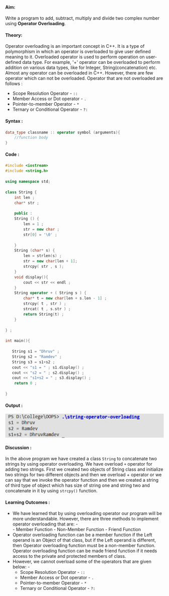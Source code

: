 #### Aim: 

Write a program to add, subtract, multiply and divide two complex number using **Operator Overloading**.

#### Theory:

Operator overloading is an important concept in C++. It is a type of polymorphism in which an operator is overloaded to give user defined meaning to it. Overloaded operator is used to perform operation on user-defined data type. For example, '+' operator can be overloaded to perform addition on various data types, like for Integer, String(concatenation) etc. Almost any operator can be overloaded in C++. However, there are few operator which can not be overloaded. Operator that are not overloaded are follows :

- Scope Resolution Operator - `::`
- Member Access or Dot operator - `.`
- Pointer-to-member Operator  - `*`
- Ternary or Conditional Operator  - `?:`

#### Syntax :

```cpp
data_type classname :: operator symbol (arguments){
	//function body
}
```

#### Code :

```cpp
#include <iostream>
#include <string.h>

using namespace std;

class String {
    int len ;
    char* str ;

    public :
    String () {
        len = 1 ;
        str = new char ;
        str[0] = '\0' ;
        
    }
    String (char* s) {
        len = strlen(s) ;
        str = new char[len + 1];
        strcpy( str , s );
    }
    void display(){
        cout << str << endl ;
    }
    String operator + ( String s ) {
        char* t = new char[len + s.len - 1] ;
        strcpy( t , str ) ;
        strcat( t , s.str ) ;
        return String(t) ;
    }    

} ;

int main(){

   String s1 = "Dhruv" ;
   String s2 = "Ramdev" ;
   String s3 = s1+s2 ;
   cout << "s1 = " ; s1.display() ;
   cout << "s2 = " ; s2.display() ;
   cout << "s1+s2 = " ; s3.display() ;
    return 0 ;

}
```

#### Output : 
![](./file.png)


#### Discussion :

In the above program we have created a class `String` to concatenate two strings by using operator overloading. We have overload `+` operator for adding two strings. First we created two objects of String
class and initialize two strings for two different objects and then we overload + operator or we can say that we invoke the operator function and then we created a string of third type of object which has
size of string one and string two and concatenate in it by using `strcpy()` function.


#### Learning Outcomes :
- We have learned that by using overloading operator our program will be more understandable. However, there are three methods to implement operator overloading that are: -	
	  - Member Function
	  - Non-Member Function
	  - Friend Function
- Operator overloading function can be a member function if the Left operand is an Object of that class, but if the Left operand is different, then Operator overloading function must be a non-member function. Operator overloading function can be made friend function if it needs access to the private and protected members of class. 
- However, we cannot overload some of the operators that are given below: -
  - Scope Resolution Operator - `::`
  - Member Access or Dot operator - `.`
  - Pointer-to-member Operator  - `*`
  - Ternary or Conditional Operator  - `?:`




